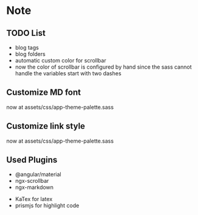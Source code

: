 # Note

## TODO List

- blog tags
- blog folders
- automatic custom color for scrollbar
 - now the color of scrollbar is configured by hand since
 the sass cannot handle the variables start with two dashes

## Customize MD font

now at assets/css/app-theme-palette.sass

## Customize link style

now at assets/css/app-theme-palette.sass

## Used Plugins

- @angular/material
- ngx-scrollbar
- ngx-markdown
 * KaTex for latex
 * prismjs for highlight code
